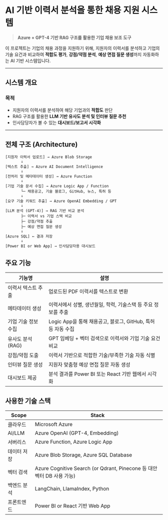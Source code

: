 # AI 기반 이력서 분석을 통한 채용 지원 시스템

> **Azure + GPT-4 기반 RAG 구조를 활용한 기업 채용 보조 도구**

이 프로젝트는 기업의 채용 과정을 지원하기 위해, 지원자의 이력서를 분석하고 기업의 기술 요건과 비교하여 **적합도 평가**, **강점/약점 분석**, **예상 면접 질문 생성**까지 자동화하는 AI 기반 시스템입니다.

---

## 시스템 개요

### 목적

- 지원자의 이력서를 분석하여 해당 기업과의 **적합도** 판단
- RAG 구조를 활용한 **LLM 기반 유사도 분석 및 인터뷰 질문 추천**
- 인사담당자가 볼 수 있는 **대시보드/보고서 시각화**

---

## 전체 구조 (Architecture)

```plaintext
[지원자 이력서 업로드] → Azure Blob Storage
       ↓
[텍스트 추출] → Azure AI Document Intelligence
       ↓
[전처리 및 메타데이터 생성] → Azure Function
       ↓
[기업 기술 문서 수집] → Azure Logic App / Function
       └─ 채용공고, 기술 블로그, GitHub, 뉴스, 특허 등
       ↓
[요구 기술 키워드 추출] → Azure OpenAI Embedding / GPT
       ↓
[LLM 분석 (GPT-4)] → RAG 기반 비교 분석
       ├─ 이력서 vs 기업 스택 비교
       ├─ 강점/약점 추출
       ├─ 예상 면접 질문 생성
       ↓
[Azure SQL] ← 결과 저장
       ↓
[Power BI or Web App] → 인사담당자용 대시보드
```


## 주요 기능

| 기능명                 | 설명                                                                 |
|------------------------|----------------------------------------------------------------------|
| 이력서 텍스트 추출     | 업로드된 PDF 이력서를 텍스트로 변환                                 |
| 메타데이터 생성        | 이력서에서 성별, 생년월일, 학력, 기술스택 등 주요 정보를 추출         |
| 기업 기술 정보 수집    | Logic App을 통해 채용공고, 블로그, GitHub, 특허 등 자동 수집         |
| 유사도 분석 (RAG)      | GPT 임베딩 + 벡터 검색으로 이력서와 기업 기술 요건 비교              |
| 강점/약점 도출         | 이력서 기반으로 적합한 기술/부족한 기술 자동 식별                    |
| 인터뷰 질문 생성       | 지원자 맞춤형 예상 면접 질문 자동 생성                               |
| 대시보드 제공          | 분석 결과를 Power BI 또는 React 기반 웹에서 시각화                   |


## 사용한 기술 스택

| Scope          | Stack                                                                          |
|---------------|-------------------------------------------------------------------------------|
| 클라우드       | Microsoft Azure                                                              |
| AI/LLM        | Azure OpenAI (GPT-4, Embedding)                                              |
| 서버리스       | Azure Function, Azure Logic App                                              |
| 데이터 저장     | Azure Blob Storage, Azure SQL Database                                       |
| 벡터 검색      | Azure Cognitive Search (or Qdrant, Pinecone 등 대안 벡터 DB 사용 가능)         |
| 백엔드 분석     | LangChain, LlamaIndex, Python                                                |
| 프론트엔드     | Power BI or React 기반 Web App                                               |




